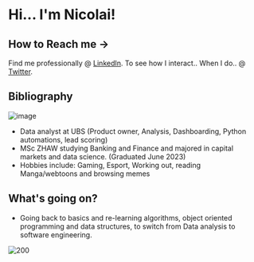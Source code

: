 # Hi... I'm Nicolai!
## How to Reach me ->
Find me professionally @ [LinkedIn](https://www.linkedin.com/in/nicolai-soendergaard/).
To see how I interact.. When I do.. @ [Twitter](https://twitter.com/Nsoendergaard).

## Bibliography
![image](https://www.codewars.com/users/Nicolai1205/badges/micro)
- Data analyst at UBS (Product owner, Analysis, Dashboarding, Python automations, lead scoring)
-  MSc ZHAW studying Banking and Finance and majored in capital markets and data science. (Graduated June 2023)
-  Hobbies include: Gaming, Esport, Working out, reading Manga/webtoons and browsing memes

## What's going on?
- Going back to basics and re-learning algorithms, object oriented programming and data structures,
to switch from Data analysis to software engineering.

![200](https://user-images.githubusercontent.com/100568658/172659276-ad2c1b17-157d-4154-86e6-49307dc36c6e.gif)

 
